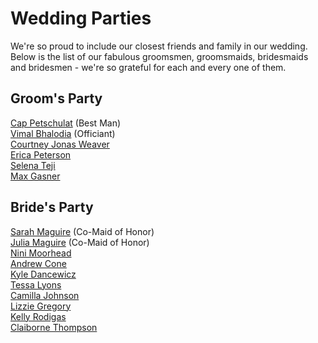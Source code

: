 # Wedding Parties

We're so proud to include our closest friends and family in our wedding. Below is the list of our fabulous groomsmen, 
groomsmaids, bridesmaids and bridesmen - we're so grateful for each and every one of them. 

## Groom's Party  
[Cap Petschulat](http://cpets.ch/cf/press/) (Best Man)  
[Vimal Bhalodia](http://casadeballoon.club/) (Officiant)  
[Courtney Jonas Weaver](https://www.facebook.com/cojo4)  
[Erica Peterson](http://web.mit.edu/astronut/www/)   
[Selena Teji](https://www.youtube.com/watch?v=yNnkm4mdjIU)  
[Max Gasner](http://www.onefinancialholdings.com/)

## Bride's Party  
[Sarah Maguire](http://www.today.com/news/woman-confronts-iphone-thief-after-tracking-him-down-app-2D79627746) (Co-Maid of Honor)  
[Julia Maguire](https://www.linkedin.com/in/julia-maguire-110ab847) (Co-Maid of Honor)  
[Nini Moorhead](https://www.thecrimson.com/writer/1203770/Nini_S._Moorhead/)    
[Andrew Cone](https://www.youtube.com/watch?v=5eCyq9AYN7E)  
[Kyle Dancewicz](http://www.thecrimson.com/article/2011/4/26/dancewicz-hasty-pudding-profile/)  
[Tessa Lyons](https://twitter.com/sameepa/status/779753813142011904)  
[Camilla Johnson](https://www.nybarexam.org/EXJ15/HJ711.html)  
[Lizzie Gregory](https://www.instagram.com/p/BI56B18Dh-M/)  
[Kelly Rodigas](http://archive.boston.com/lifestyle/specials/bill_brett/december07seen?pg=26)  
[Claiborne Thompson](http://tennislink.usta.com/Leagues/Main/StatsAndStandings.aspx?t=1&par1=CLAIBORNE&par2=THOMPSON&par3=False)  
